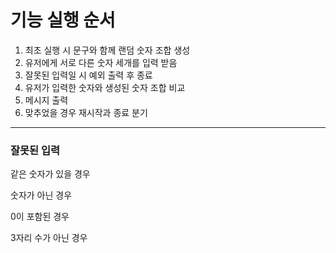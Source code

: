 # 기능 실행 순서

1. 최초 실행 시 문구와 함께 랜덤 숫자 조합 생성
2. 유저에게 서로 다른 숫자 세개를 입력 받음
3. 잘못된 입력일 시 예외 출력 후 종료
4. 유저가 입력한 숫자와 생성된 숫자 조합 비교
5. 메시지 출력
6. 맞추었을 경우 재시작과 종료 분기

---
### 잘못된 입력
같은 숫자가 있을 경우

숫자가 아닌 경우

0이 포함된 경우

3자리 수가 아닌 경우
